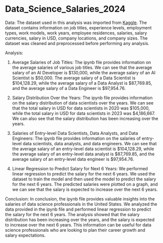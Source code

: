 # Data_Science_Salaries_2024

Data:
The dataset used in this analysis was imported from [Kaggle](https://www.kaggle.com/datasets/sazidthe1/data-science-salaries). The dataset contains information on job titles, experience levels, employment types, work models, work years, employee residences, salaries, salary currencies, salary in USD, company locations, and company sizes. The dataset was cleaned and preprocessed before performing any analysis.

Analysis:
1. Average Salaries of Job Titles:
The ipynb file provides information on the average salaries of various job titles. We can see that the average salary of an AI Developer is $130,000, while the average salary of an AI Scientist is $50,000. The average salary of a Data Scientist is $104,128.29, while the average salary of a Data Analyst is $87,769.85, and the average salary of a Data Engineer is $97,954.76.

2. Salary Distribution Over the Years:
The ipynb file provides information on the salary distribution of data scientists over the years. We can see that the total salary in USD for data scientists in 2020 was $105,000, while the total salary in USD for data scientists in 2023 was $4,186,667. We can also see that the salary distribution has been increasing over the years.

3. Salaries of Entry-level Data Scientists, Data Analysts, and Data Engineers:
The ipynb file provides information on the salaries of entry-level data scientists, data analysts, and data engineers. We can see that the average salary of an entry-level data scientist is $104,128.29, while the average salary of an entry-level data analyst is $87,769.85, and the average salary of an entry-level data engineer is $97,954.76.

4. Linear Regression to Predict Salary for Next 6 Years:
We performed linear regression to predict the salary for the next 6 years. We used the dataset to train the model and then used the model to predict the salary for the next 6 years. The predicted salaries were plotted on a graph, and we can see that the salary is expected to increase over the next 6 years.

Conclusion:
In conclusion, the ipynb file provides valuable insights into the salaries of data science professionals in the United States. We analyzed the data provided in the ipynb file and performed linear regression to predict the salary for the next 6 years. The analysis showed that the salary distribution has been increasing over the years, and the salary is expected to increase over the next 6 years. This information can be useful for data science professionals who are looking to plan their career growth and salary expectations.
